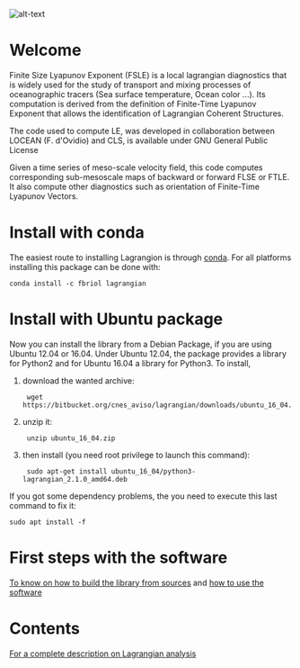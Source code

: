 ![alt-text](https://anaconda.org/fbriol/lagrangian/badges/installer/conda.svg)

Welcome
=======

Finite Size Lyapunov Exponent (FSLE) is a local lagrangian diagnostics that is
widely used for the study of transport and mixing processes of oceanographic
tracers (Sea surface temperature, Ocean color ...). Its computation is derived
from the definition of Finite-Time Lyapunov Exponent that allows the
identification of  Lagrangian Coherent Structures.

The code used to compute LE, was developed in collaboration between LOCEAN (F.
d'Ovidio) and CLS, is available under GNU General Public License

Given a time series of meso-scale velocity field, this code computes
corresponding sub-mesoscale maps of backward or forward FLSE or FTLE. It also
compute other diagnostics such as orientation of Finite-Time Lyapunov Vectors.

Install with conda
==================

The easiest route to installing Lagrangion is through
[conda](http://conda.pydata.org/miniconda.html). For all platforms installing
this package can be done with:

    conda install -c fbriol lagrangian

Install with Ubuntu package
===========================

Now you can install the library from a Debian Package, if you are using Ubuntu
12.04 or 16.04. Under Ubuntu 12.04, the package provides a library for Python2
and for Ubuntu 16.04 a library for Python3. To install,

1. download the wanted archive:

        wget https://bitbucket.org/cnes_aviso/lagrangian/downloads/ubuntu_16_04.zip

2. unzip it:

        unzip ubuntu_16_04.zip

3. then install (you need root privilege to launch this command):

        sudo apt-get install ubuntu_16_04/python3-lagrangian_2.1.0_amd64.deb


If you got some dependency problems, the you need to execute this last command to fix it:

    sudo apt install -f

First steps with the software
=============================
[To know on how to build the library from
sources](https://bitbucket.org/cnes_aviso/lagrangian/wiki/Install) and [how to
use the software](https://bitbucket.org/cnes_aviso/lagrangian/wiki/Usage)

Contents
========
[For a complete description on Lagrangian
analysis](https://bitbucket.org/cnes_aviso/lagrangian/wiki/Contents)
